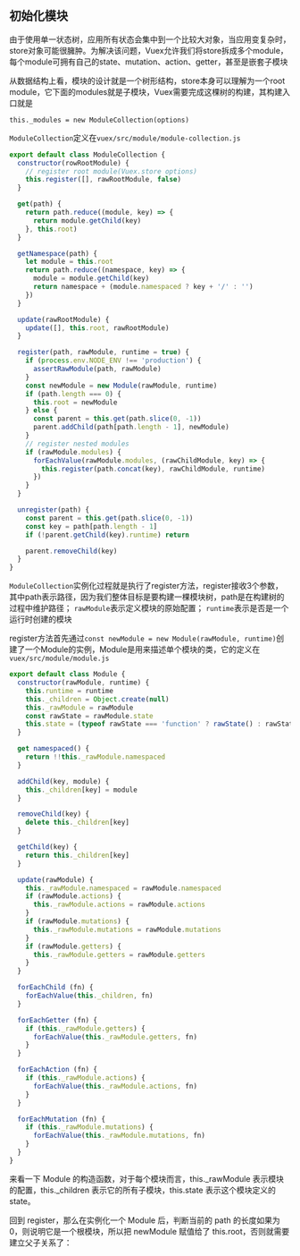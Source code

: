 ## 初始化模块

由于使用单一状态树，应用所有状态会集中到一个比较大对象，当应用变复杂时，store对象可能很臃肿。为解决该问题，Vuex允许我们将store拆成多个module，每个module可拥有自己的state、mutation、action、getter，甚至是嵌套子模块

从数据结构上看，模块的设计就是一个树形结构，store本身可以理解为一个root module，它下面的modules就是子模块，Vuex需要完成这棵树的构建，其构建入口就是

    this._modules = new ModuleCollection(options)

`ModuleCollection`定义在`vuex/src/module/module-collection.js`

```js
export default class ModuleCollection {
  constructor(rowRootModule) {
    // register root module(Vuex.store options)
    this.register([], rawRootModule, false)
  }

  get(path) {
    return path.reduce((module, key) => {
      return module.getChild(key)
    }, this.root)
  }

  getNamespace(path) {
    let module = this.root
    return path.reduce((namespace, key) => {
      module = module.getChild(key)
      return namespace + (module.namespaced ? key + '/' : '')
    })
  }

  update(rawRootModule) {
    update([], this.root, rawRootModule)
  }

  register(path, rawModule, runtime = true) {
    if (process.env.NODE_ENV !== 'production') {
      assertRawModule(path, rawModule)
    }
    const newModule = new Module(rawModule, runtime)
    if (path.length === 0) {
      this.root = newModule
    } else {
      const parent = this.get(path.slice(0, -1))
      parent.addChild(path[path.length - 1], newModule)
    }
    // register nested modules
    if (rawModule.modules) {
      forEachValue(rawModule.modules, (rawChildModule, key) => {
        this.register(path.concat(key), rawChildModule, runtime)
      })
    }
  }

  unregister(path) {
    const parent = this.get(path.slice(0, -1))
    const key = path[path.length - 1]
    if (!parent.getChild(key).runtime) return

    parent.removeChild(key)
  }
}
```

`ModuleCollection`实例化过程就是执行了register方法，register接收3个参数，其中path表示路径，因为我们整体目标是要构建一棵模块树，path是在构建树的过程中维护路径；
`rawModule`表示定义模块的原始配置；
`runtime`表示是否是一个运行时创建的模块

register方法首先通过`const newModule = new Module(rawModule, runtime)`创建了一个Module的实例，Module是用来描述单个模块的类，它的定义在`vuex/src/module/module.js`

```js
export default class Module {
  constructor(rawModule, runtime) {
    this.runtime = runtime
    this._children = Object.create(null)
    this._rawModule = rawModule
    const rawState = rawModule.state
    this.state = (typeof rawState === 'function' ? rawState() : rawState) || {}
  }

  get namespaced() {
    return !!this._rawModule.namespaced
  }

  addChild(key, module) {
    this._children[key] = module
  }

  removeChild(key) {
    delete this._children[key]
  }

  getChild(key) {
    return this._children[key]
  }

  update(rawModule) {
    this._rawModule.namespaced = rawModule.namespaced
    if (rawModule.actions) {
      this._rawModule.actions = rawModule.actions
    }
    if (rawModule.mutations) {
      this._rawModule.mutations = rawModule.mutations
    }
    if (rawModule.getters) {
      this._rawModule.getters = rawModule.getters
    }
  }

  forEachChild (fn) {
    forEachValue(this._children, fn)
  }

  forEachGetter (fn) {
    if (this._rawModule.getters) {
      forEachValue(this._rawModule.getters, fn)
    }
  }

  forEachAction (fn) {
    if (this._rawModule.actions) {
      forEachValue(this._rawModule.actions, fn)
    }
  }

  forEachMutation (fn) {
    if (this._rawModule.mutations) {
      forEachValue(this._rawModule.mutations, fn)
    }
  }
}
```

来看一下 Module 的构造函数，对于每个模块而言，this._rawModule 表示模块的配置，this._children 表示它的所有子模块，this.state 表示这个模块定义的 state。

回到 register，那么在实例化一个 Module 后，判断当前的 path 的长度如果为 0，则说明它是一个根模块，所以把 newModule 赋值给了 this.root，否则就需要建立父子关系了：
